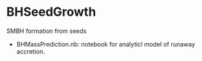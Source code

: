 # BHSeedGrowth
SMBH formation from seeds

- BHMassPrediction.nb: notebook for analyticl model of runaway accretion.
